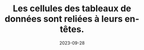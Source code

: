 ---
N: '236'
Rubrique: Structure et code
title: Les cellules des tableaux de données sont reliées à leurs en-têtes. 
detail: Les cellules des tableaux de données sont reliées à leurs en-têtes. 
abstract: 
categories: [" Structure et code"]
agrege: O4236-E075
opquast: '4 236'
indiceebook: '75'
description: "Règle n° 075"
weight:  075
actif: '1'
layout: rules
date: 2023-09-28
tags: ["", ""]
objectif: ["", ""]
Meo: [""]
Controle: [""
]
Source: ["Opquast"]
Referentiel: [""]
Steps: ["", ""]
---